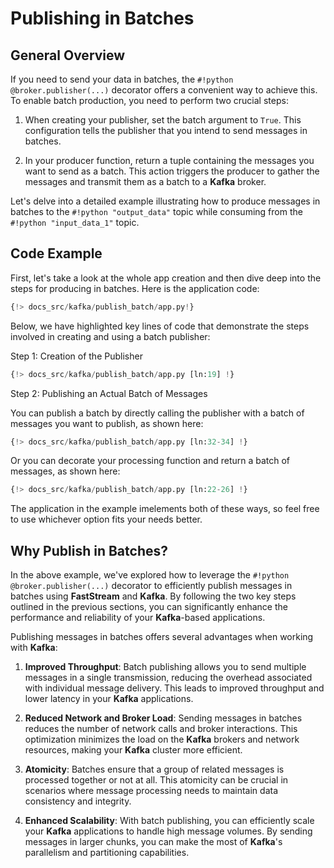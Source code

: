 # Publishing in Batches

## General Overview

If you need to send your data in batches, the `#!python @broker.publisher(...)` decorator offers a convenient way to achieve this. To enable batch production, you need to perform two crucial steps:

1. When creating your publisher, set the batch argument to `True`. This configuration tells the publisher that you intend to send messages in batches.

2. In your producer function, return a tuple containing the messages you want to send as a batch. This action triggers the producer to gather the messages and transmit them as a batch to a **Kafka** broker.

Let's delve into a detailed example illustrating how to produce messages in batches to the `#!python "output_data"` topic while consuming from the `#!python "input_data_1"` topic.

## Code Example

First, let's take a look at the whole app creation and then dive deep into the steps for producing in batches. Here is the application code:

```python linenums="1"
{!> docs_src/kafka/publish_batch/app.py!}
```

Below, we have highlighted key lines of code that demonstrate the steps involved in creating and using a batch publisher:

Step 1: Creation of the Publisher

```python linenums="1"
{!> docs_src/kafka/publish_batch/app.py [ln:19] !}
```

Step 2: Publishing an Actual Batch of Messages

You can publish a batch by directly calling the publisher with a batch of messages you want to publish, as shown here:

```python linenums="1"
{!> docs_src/kafka/publish_batch/app.py [ln:32-34] !}
```

Or you can decorate your processing function and return a batch of messages, as shown here:

```python linenums="1"
{!> docs_src/kafka/publish_batch/app.py [ln:22-26] !}
```

The application in the example imelements both of these ways, so feel free to use whichever option fits your needs better.

## Why Publish in Batches?

In the above example, we've explored how to leverage the `#!python @broker.publisher(...)` decorator to efficiently publish messages in batches using **FastStream** and **Kafka**. By following the two key steps outlined in the previous sections, you can significantly enhance the performance and reliability of your **Kafka**-based applications.

Publishing messages in batches offers several advantages when working with **Kafka**:

1. **Improved Throughput**: Batch publishing allows you to send multiple messages in a single transmission, reducing the overhead associated with individual message delivery. This leads to improved throughput and lower latency in your **Kafka** applications.

2. **Reduced Network and Broker Load**: Sending messages in batches reduces the number of network calls and broker interactions. This optimization minimizes the load on the **Kafka** brokers and network resources, making your **Kafka** cluster more efficient.

3. **Atomicity**: Batches ensure that a group of related messages is processed together or not at all. This atomicity can be crucial in scenarios where message processing needs to maintain data consistency and integrity.

4. **Enhanced Scalability**: With batch publishing, you can efficiently scale your **Kafka** applications to handle high message volumes. By sending messages in larger chunks, you can make the most of **Kafka**'s parallelism and partitioning capabilities.
